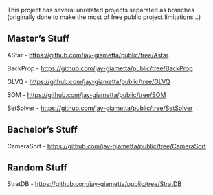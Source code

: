 This project has several unrelated projects separated as branches (originally done to make the most of free public project limitations...)

Master’s Stuff
---------------
AStar - https://github.com/jay-giametta/public/tree/Astar

BackProp - https://github.com/jay-giametta/public/tree/BackProp

GLVQ - https://github.com/jay-giametta/public/tree/GLVQ

SOM - https://github.com/jay-giametta/public/tree/SOM

SetSolver - https://github.com/jay-giametta/public/tree/SetSolver

Bachelor’s Stuff
-----------------

CameraSort - https://github.com/jay-giametta/public/tree/CameraSort

Random Stuff
-----------------

StratDB - https://github.com/jay-giametta/public/tree/StratDB
